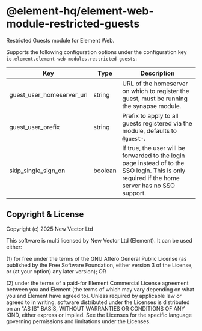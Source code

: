 # @element-hq/element-web-module-restricted-guests

Restricted Guests module for Element Web.

Supports the following configuration options under the configuration key `io.element.element-web-modules.restricted-guests`:

| Key                       | Type    | Description                                                                                                                                     |
| ------------------------- | ------- | ----------------------------------------------------------------------------------------------------------------------------------------------- |
| guest_user_homeserver_url | string  | URL of the homeserver on which to register the guest, must be running the synapse module.                                                       |
| guest_user_prefix         | string  | Prefix to apply to all guests registered via the module, defaults to `@guest-`.                                                                 |
| skip_single_sign_on       | boolean | If true, the user will be forwarded to the login page instead of to the SSO login. This is only required if the home server has no SSO support. |

## Copyright & License

Copyright (c) 2025 New Vector Ltd

This software is multi licensed by New Vector Ltd (Element). It can be used either:

(1) for free under the terms of the GNU Affero General Public License (as published by the Free Software Foundation, either version 3 of the License, or (at your option) any later version); OR

(2) under the terms of a paid-for Element Commercial License agreement between you and Element (the terms of which may vary depending on what you and Element have agreed to).
Unless required by applicable law or agreed to in writing, software distributed under the Licenses is distributed on an "AS IS" BASIS, WITHOUT WARRANTIES OR CONDITIONS OF ANY KIND, either express or implied. See the Licenses for the specific language governing permissions and limitations under the Licenses.
